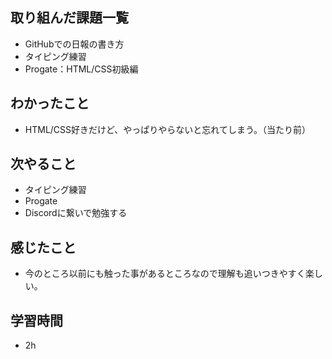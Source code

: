 ## 取り組んだ課題一覧
- GitHubでの日報の書き方
- タイピング練習
- Progate：HTML/CSS初級編
  
## わかったこと
- HTML/CSS好きだけど、やっぱりやらないと忘れてしまう。（当たり前）

## 次やること
- タイピング練習
- Progate
- Discordに繋いで勉強する

## 感じたこと
- 今のところ以前にも触った事があるところなので理解も追いつきやすく楽しい。
  
## 学習時間
- 2h
